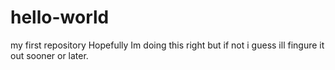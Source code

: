 # hello-world
my first repository
Hopefully Im doing this right but if not i guess ill fingure it out sooner or later.
